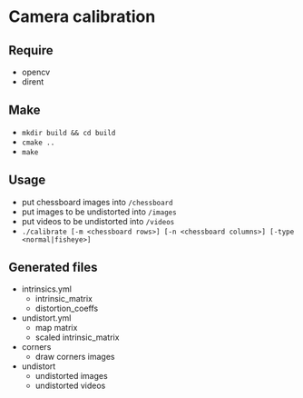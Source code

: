 # Camera calibration

## Require
- opencv
- dirent

## Make
- `mkdir build && cd build`
- `cmake ..`
- `make`

## Usage
- put chessboard images into `/chessboard`
- put images to be undistorted into `/images`
- put videos to be undistorted into `/videos`
- `./calibrate [-m <chessboard rows>] [-n <chessboard columns>] [-type <normal|fisheye>]`

## Generated files
- intrinsics.yml
   - intrinsic_matrix
   - distortion_coeffs
- undistort.yml
   - map matrix
   - scaled intrinsic_matrix
- corners
   - draw corners images
- undistort
   - undistorted images
   - undistorted videos